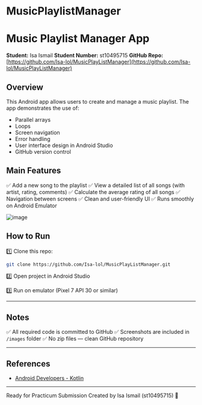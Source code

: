 # MusicPlaylistManager

# Music Playlist Manager App

**Student:** Isa Ismail
**Student Number:** st10495715
**GitHub Repo:** [https://github.com/Isa-lol/MusicPlayListManager](https://github.com/Isa-lol/MusicPlayListManager)


## Overview

This Android app allows users to create and manage a music playlist.
The app demonstrates the use of:

* Parallel arrays
* Loops
* Screen navigation
* Error handling
* User interface design in Android Studio
* GitHub version control


## Main Features

✅ Add a new song to the playlist
✅ View a detailed list of all songs (with artist, rating, comments)
✅ Calculate the average rating of all songs
✅ Navigation between screens
✅ Clean and user-friendly UI
✅ Runs smoothly on Android Emulator


![image](https://github.com/user-attachments/assets/33b25653-9a3d-43b8-8a35-86ec7e0c0977)


## How to Run

1️⃣ Clone this repo:

```bash
git clone https://github.com/Isa-lol/MusicPlayListManager.git
```

2️⃣ Open project in Android Studio

3️⃣ Run on emulator (Pixel 7 API 30 or similar)

---

## Notes

✅ All required code is committed to GitHub
✅ Screenshots are included in `/images` folder
✅ No zip files — clean GitHub repository

---

## References

* [Android Developers - Kotlin](https://developer.android.com/kotlin)


---

Ready for Practicum Submission
Created by Isa Ismail (st10495715) 🚀
